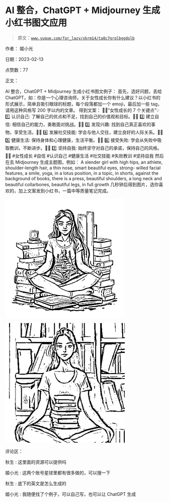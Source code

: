 # AI 整合，ChatGPT + Midjourney 生成小红书图文应用

> 原文：[`www.yuque.com/for_lazy/xkrm14/ta8c7grqlbggdolb`](https://www.yuque.com/for_lazy/xkrm14/ta8c7grqlbggdolb)

作者： 姬小光

日期：2023-02-13

点赞数：77

正文：

AI 整合，ChatGPT + Midjourney 生成小红书图文例子： 首先，选好问题，丢给 ChatGPT，如：你是一个心理咨询师，关于女性成长你有什么建议？以小红书的形式展示，简单且吸引眼球的标题，每个段落都加一个 emoji，最后加一些 tag，请用这种风格写 200 字以内的文章。 得到文案： 👩‍🦱”女性成长的 7 个关键点”💡 1️⃣ 认识自己: 了解自己的优点和不足，找到自己的价值观和目标。👩‍🦰 2️⃣ 建立自信: 相信自己的能力，勇敢面对挑战。👩‍🦲 3️⃣ 发现兴趣: 找到自己真正喜欢的事物，享受生活。👩‍🦳 4️⃣ 发展社交技能: 学会与他人交往，建立良好的人际关系。👩‍🦲 5️⃣ 健康生活: 保持身体和心理健康，生活平衡。👩‍🦱 6️⃣ 接受失败: 学会从失败中吸取教训，不断进步。👩‍🦳 7️⃣ 坚持自我: 始终坚守对自己的承诺，保持自己的风格。👩‍🦲 #女性成长 #自信 #认识自己 #健康生活 #社交技能 #失败教训 #坚持自我 然后在去 Midjourney 生成主题图，例如： A slender girl with high hips, an athlete, shoulder-length hair, a thin nose, smart beautiful eyes, strong- willed facial features, a smile, yoga, in a lotus position, in a topic, in shorts, against the background of books, there is a press, beautiful shoulders, a long neck and beautiful collarbones, beautiful legs, in full growth 几秒钟后得到图片，选你喜欢的，加上文案发到小红书，一篇中等质量笔记完成。

![](img/bdc18f8a0551d5b7a5f7dfcdd7ca0d34.png)

![](img/0de3ec2d3675be74a41cc25dea2a1e94.png)

评论区：

秋生 : 这里面的资源可以提供吗

姬小光 : 这两个账号星球里都有很多做的，可以搜一下

秋生 : 底下的英文是怎么生成的

姬小光 : 我随便找了个例子，可以自己写，也可以让 ChatGPT 生成



